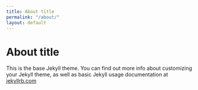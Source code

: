 ```yaml
---
title: About title
permalink: "/about/"
layout: default
---
```


# About title #

This is the base Jekyll theme. You can find out more info about customizing your Jekyll theme, as well as basic Jekyll usage documentation at [jekyllrb.com](http://jekyllrb.com/)